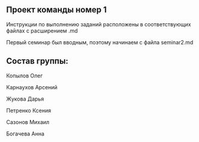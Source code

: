 ## Проект команды номер 1


Инструкции по выполнению заданий расположены в соответствующих файлах с расширением .md

Первый семинар был вводным, поэтому начинаем с файла seminar2.md

## Состав группы:

Копылов Олег

Карнаухов Арсений

Жукова Дарья

Петренко Ксения

Сазонов Михаил

Богачева Анна
